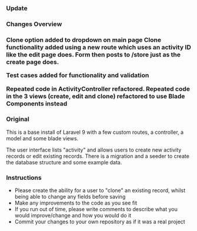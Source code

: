 ### Update

<h3>Changes Overview<h3>

Clone option added to dropdown on main page
Clone functionality added using a new route which uses an activity ID like the edit page does. Form then posts to /store just as the create page does.

Test cases added for functionality and validation

Repeated code in ActivityController refactored.
Repeated code in the 3 views (create, edit and clone) refactored to use Blade Components instead


### Original

This is a base install of Laravel 9 with a few custom routes, a controller, a model and some blade views.

The user interface lists "activity" and allows users to create new activity records or edit existing records. There is a migration and a seeder to create the database structure and some example data.

### Instructions
- Please create the ability for a user to "clone" an existing record, whilst being able to change any fields before saving
- Make any improvements to the code as you see fit
- If you run out of time, please write comments to describe what you would improve/change and how you would do it
- Commit your changes to your own repository as if it was a real project